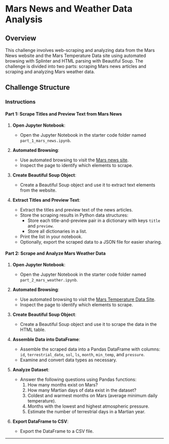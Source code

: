 # Mars News and Weather Data Analysis

## Overview

This challenge involves web-scraping and analyzing data from the Mars News website and the Mars Temperature Data site using automated browsing with Splinter and HTML parsing with Beautiful Soup. The challenge is divided into two parts: scraping Mars news articles and scraping and analyzing Mars weather data.

## Challenge Structure

### Instructions

#### Part 1: Scrape Titles and Preview Text from Mars News

1. **Open Jupyter Notebook**:
   - Open the Jupyter Notebook in the starter code folder named `part_1_mars_news.ipynb`.

2. **Automated Browsing**:
   - Use automated browsing to visit the [Mars news site](https://redplanetscience.com).
   - Inspect the page to identify which elements to scrape.

3. **Create Beautiful Soup Object**:
   - Create a Beautiful Soup object and use it to extract text elements from the website.

4. **Extract Titles and Preview Text**:
   - Extract the titles and preview text of the news articles.
   - Store the scraping results in Python data structures:
     - Store each title-and-preview pair in a dictionary with keys `title` and `preview`.
     - Store all dictionaries in a list.
   - Print the list in your notebook.
   - Optionally, export the scraped data to a JSON file for easier sharing.

#### Part 2: Scrape and Analyze Mars Weather Data

1. **Open Jupyter Notebook**:
   - Open the Jupyter Notebook in the starter code folder named `part_2_mars_weather.ipynb`.

2. **Automated Browsing**:
   - Use automated browsing to visit the [Mars Temperature Data Site](https://static.bc-edx.com/data/web/mars_facts/temperature.html).
   - Inspect the page to identify which elements to scrape.

3. **Create Beautiful Soup Object**:
   - Create a Beautiful Soup object and use it to scrape the data in the HTML table.

4. **Assemble Data into DataFrame**:
   - Assemble the scraped data into a Pandas DataFrame with columns: `id`, `terrestrial_date`, `sol`, `ls`, `month`, `min_temp`, and `pressure`.
   - Examine and convert data types as necessary.

5. **Analyze Dataset**:
   - Answer the following questions using Pandas functions:
     1. How many months exist on Mars?
     2. How many Martian days of data exist in the dataset?
     3. Coldest and warmest months on Mars (average minimum daily temperature).
     4. Months with the lowest and highest atmospheric pressure.
     5. Estimate the number of terrestrial days in a Martian year.

6. **Export DataFrame to CSV**:
   - Export the DataFrame to a CSV file.


---


